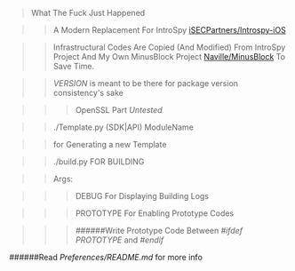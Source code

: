 >What The Fuck Just Happened

>>A Modern Replacement For IntroSpy [iSECPartners/Introspy-iOS](https://github.com/iSECPartners/Introspy-iOS)

>>Infrastructural Codes Are Copied (And Modified) From IntroSpy Project And My Own MinusBlock Project [Naville/MinusBlock](https://github.com/Naville/MinusBlock) To Save Time.

>>*VERSION* is meant to be there for package version consistency's sake

>>>OpenSSL Part *Untested*

>>./Template.py (SDK|API) ModuleName

>>for Generating a new Template

>>./build.py FOR BUILDING

>>Args:

>>>DEBUG For Displaying Building Logs

>>>PROTOTYPE For Enabling Prototype Codes

>>>######Write Prototype Code Between *#ifdef PROTOTYPE* and *#endif*


######Read *Preferences/README.md* for more info
